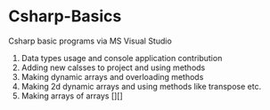# Csharp-Basics
Csharp basic programs via MS Visual Studio
1. Data types usage and console application contribution
2. Adding new calsses to project and using methods
3. Making dynamic arrays and overloading methods
4. Making 2d dynamic arrays and using methods like transpose etc.
5. Making arrays of arrays [][]
